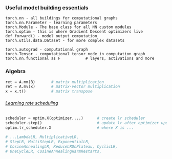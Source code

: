 ### Useful model building essentials
```
torch.nn - all buildings for computational graphs
torch.nn.Parameter - learning parameters
torch.Module - The base class for all NN custom modules
torch.optim - this is where Gradient Descent optimizers live
def forward() - model output computation
torch.utils.data.Dataset - for more complex datasets

torch.autograd - computational graph
torch.Tensor - computational tensor node in computation graph
torch.nn.functional as F           # layers, activations and more
```


### Algebra
```python
ret = A.mm(B)       # matrix multiplication
ret = A.mv(x)       # matrix-vector multiplication
x = x.t()           # matrix transpose
```



###### [Learning rate scheduling](https://pytorch.org/tutorials/beginner/ptcheat.html#learning-rate-scheduling)
```python
scheduler = optim.X(optimizer,...)      # create lr scheduler
scheduler.step()                        # update lr after optimizer upd. weights
optim.lr_scheduler.X                    # where X is ...

# ...LambdaLR, MultiplicativeLR,
# StepLR, MultiStepLR, ExponentialLR,
# CosineAnnealingLR, ReduceLROnPlateau, CyclicLR,
# OneCycleLR, CosineAnnealingWarmRestarts,
```
